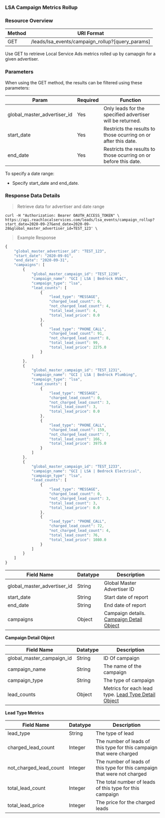 ### **LSA Campaign Metrics Rollup**
<a name="lsa_campaign_rollup"></a>

### Resource Overview&nbsp;

| Method | URI Format |
|---|---|
| GET | /leads/lsa_events/campaign_rollup?[query_params] |

Use GET to retrieve Local Service Ads metrics rolled up by camapgin for a given advertiser.

### Parameters&nbsp;

When using the GET method, the results can be filtered using these parameters:

| Param | Required | Function |
|---|---|---|
|global_master_advertiser_id| Yes | Only leads for the specified advertiser will be returned.|
|start_date| Yes | Restricts the results to those ocurring on or after this date.|
|end_date| Yes | Restricts the results to those ocurring on or before this date.|

To specify a date range:

   - Specify start_date and end_date.

### Response Data Details&nbsp;

> Retrieve data for advertiser and date range

```
curl -H "Authorization: Bearer OAUTH_ACCESS_TOKEN" \
https://api.reachlocalservices.com/leads/lsa_events/campaign_rollup?start_date=2020-09-27&end_date=2020-09-28&global_master_advertiser_id=TEST_123' \

```

> Example Response

```javascript
{
    "global_master_advertiser_id": "TEST_123",
    "start_date": "2020-09-01",
    "end_date": "2020-09-31",
    "campaigns": [
        {
            "global_master_campaign_id": "TEST_1230",
            "campaign_name": "GCI | LSA | Bedrock HVAC",
            "campaign_type": "lsa",
            "lead_counts": [
                {
                    "lead_type": "MESSAGE",
                    "charged_lead_count": 0,
                    "not_charged_lead_count": 4,
                    "total_lead_count": 4,
                    "total_lead_price": 0.0
                },
                {
                    "lead_type": "PHONE_CALL",
                    "charged_lead_count": 91,
                    "not_charged_lead_count": 8,
                    "total_lead_count": 99,
                    "total_lead_price": 2275.0
                }
            ]
        },
        {
            "global_master_campaign_id": "TEST_1231",
            "campaign_name": "GCI | LSA | Bedrock Plumbing",
            "campaign_type": "lsa",
            "lead_counts": [
                {
                    "lead_type": "MESSAGE",
                    "charged_lead_count": 0,
                    "not_charged_lead_count": 3,
                    "total_lead_count": 3,
                    "total_lead_price": 0.0
                },
                {
                    "lead_type": "PHONE_CALL",
                    "charged_lead_count": 159,
                    "not_charged_lead_count": 7,
                    "total_lead_count": 166,
                    "total_lead_price": 3975.0
                }
            ]
        },
        {
            "global_master_campaign_id": "TEST_1233",
            "campaign_name": "GCI | LSA | Bedrock Electrical",
            "campaign_type": "lsa",
            "lead_counts": [
                {
                    "lead_type": "MESSAGE",
                    "charged_lead_count": 0,
                    "not_charged_lead_count": 3,
                    "total_lead_count": 3,
                    "total_lead_price": 0.0
                },
                {
                    "lead_type": "PHONE_CALL",
                    "charged_lead_count": 72,
                    "not_charged_lead_count": 4,
                    "total_lead_count": 76,
                    "total_lead_price": 1080.0
                }
            ]
        }
    ]
}
```


|Field Name|Datatype|Description|
|---|---|---|
|global_master_advertiser_id|String|Global Master Advertiser ID|
|start_date|String|Start date of report|
|end_date|String|End date of report|
|campaigns|Object|Campaign details. [Campaign Detail Object](#lsacampaigndata)|


<a name="lsacampaigndata"></a>
**Campaign Detail Object**

|Field Name|Datatype|Description|
|---|---|---|
|global_master_campaign_id|String|ID Of campaign|
|campaign_name|String|The name of the campaign|
|campaign_type|String|The type of campaign|
|lead_counts|Object|Metrics for each lead type. [Lead Type Detail Object](#lsaleadtypemetrics)|

<a name="lsaleadtypemetrics"></a>
**Lead Type Metrics**

|Field Name|Datatype|Description|
|---|---|---|
|lead_type|String|The type of lead|
|charged_lead_count|Integer|The number of leads of this type for this campaign that were charged|
|not_charged_lead_count|Integer|The number of leads of this type for this campaign that were not charged|
|total_lead_count|Integer|The total number of leads of this type for this campaign|
|total_lead_price|Integer|The price for the charged leads|
